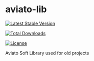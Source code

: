 # aviato-lib

[![Latest Stable Version](https://poser.pugx.org/aviato-soft/avi-lib/v/stable)](https://packagist.org/packages/aviato-soft/avi-lib)

[![Total Downloads](https://poser.pugx.org/aviato-soft/avi-lib/downloads)](https://packagist.org/packages/aviato-soft/avi-lib)

[![License](https://poser.pugx.org/aviato-soft/avi-lib/license)](https://packagist.org/packages/aviato-soft/avi-lib)

Aviato Soft Library used for old projects
